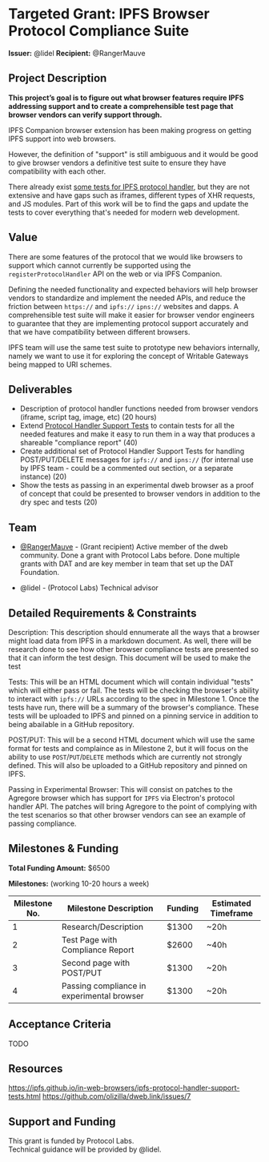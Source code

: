 # Targeted Grant: IPFS Browser Protocol Compliance Suite


**Issuer:** @lidel
**Recipient:** @RangerMauve

## Project Description

<!-- Please fill in details about what you're trying to build. What is the purpose/context? What are the high-level requirements?

This section should be 2-3 paragraphs long. -->

**This project’s goal is to figure out what browser features require IPFS addressing support and to create a comprehensible test page that browser vendors can verify support through.**

IPFS Companion browser extension has been making progress on getting IPFS support into web browsers.

However, the definition of "support" is still ambiguous and it would be good to give browser vendors a definitive test suite to ensure they have compatibility with each other.

There already exist [some tests for IPFS protocol handler](https://ipfs.github.io/in-web-browsers/ipfs-protocol-handler-support-tests.html), but they are not extensive and have gaps such as iframes, different types of XHR requests, and JS modules. Part of this work will be to find the gaps and update the tests to cover everything that's needed for modern web development.

## Value

<!-- Please describe why the work that will come out of this Targeted Grant is valuable for the IPFS ecosystem. -->

There are some features of the protocol that we would like browsers to support which cannot currently be supported using the `registerProtocolHandler` API on the web or via IPFS Companion. 

Defining the needed functionality and expected behaviors will help browser vendors to standardize and implement the needed APIs, and reduce the friction between `https://` and `ipfs://` `ipns://` websites and dapps. A comprehensible test suite will make it easier for browser vendor engineers to guarantee that they are implementing protocol support accurately and that we have compatibility between different browsers.

IPFS team will use the same test suite to prototype new behaviors internally, namely we want to use it for exploring the concept of Writable Gateways being mapped to URI schemes.

## Deliverables

<!-- What are you expecting the proposer to deliver at the completion of this project?-->

- Description of protocol handler functions needed from browser vendors (iframe, script tag, image, etc) (20 hours)
- Extend [Protocol Handler Support Tests](https://ipfs.github.io/in-web-browsers/ipfs-protocol-handler-support-tests.html) to contain tests for all the needed features and make it easy to run them in a way that produces a shareable "compliance report" (40)
- Create additional set of Protocol Handler Support Tests for handling POST/PUT/DELETE messages for `ipfs://` and `ipns://` (for internal use by IPFS team - could be a commented out section, or a separate instance) (20)
- Show the tests as passing in an experimental dweb browser as a proof of concept that could be presented to browser vendors in addition to the dry spec and tests (20)

## Team

<!-- List the skills and experience you are looking for. Teams with this background might be a better fit for this project.-->

- [@RangerMauve](https://github.com/RangerMauve) - (Grant recipient) Active member of the dweb community.
   Done a grant with Protocol Labs before.
   Done multiple grants with DAT and are key member in team that set up the DAT Foundation.

- @lidel - (Protocol Labs) Technical advisor

## Detailed Requirements & Constraints
<!-- You can use this section to detail requirements that the deliverables must include.

Also include any relevant constraints that the implementer should be aware of before beginning this project.-->

Description: This description should ennumerate all the ways that a browser might load data from IPFS in a markdown document. As well, there will be research done to see how other browser compliance tests are presented so that it can inform the test design. This document will be used to make the test

Tests: This will be an HTML document which will contain individual "tests" which will either pass or fail. The tests will be checking the browser's ability to interact with `ipfs://` URLs according to the spec in Milestone 1. Once the tests have run, there will be a summary of the browser's compliance. These tests will be uploaded to IPFS and pinned on a pinning service in addition to being abailable in a GitHub repository.

POST/PUT: This will be a second HTML document which will use the same format for tests and complaince as in Milestone 2, but it will focus on the ability to use `POST`/`PUT`/`DELETE` methods which are currently not strongly defined. This will also be uploaded to a GitHub repository and pinned on IPFS.

Passing in Experimental Browser: This will consist on patches to the Agregore browser which has support for `IPFS` via Electron's protocol handler API. The patches will bring Agregore to the point of complying with the test scenarios so that other browser vendors can see an example of passing compliance.

## Milestones & Funding

**Total Funding Amount:**  $6500 <!-- List the total proposed funding amount (currently in USD, eventually can be a distribution between USD/FIL)-->

**Milestones:** (working 10-20 hours a week)<!-- Make sure that the values in the Funding column add up to the Total Funding Amount listed above.-->

| Milestone No. | Milestone Description | Funding | Estimated Timeframe |
| --- | --- | --- | --- |
| 1 | Research/Description | $1300 | ~20h  |
| 2 | Test Page with Compliance Report | $2600 | ~40h  |
| 3 | Second page with POST/PUT | $1300 | ~20h  |
| 4 | Passing compliance in experimental browser | $1300 | ~20h  |

## Acceptance Criteria

<!-- What are the acceptance criteria for each milestone and for the final deliverables? These should be as objective as possible. They will be used to determine whether or not a grantee will receive payment for work completed for a milestone. -->

TODO

## Resources

<!-- Link any resources that might be helpful for an implementer who is working on this project.-->

https://ipfs.github.io/in-web-browsers/ipfs-protocol-handler-support-tests.html
https://github.com/olizilla/dweb.link/issues/7

## Support and Funding

<!-- Who is backing this project? How will they pay the implementers? If you have not already added your information to [FUNDING](../FUNDING.md), you can do so now and link it here. Include a legal entity name if possible.

Any other organizations that choose to add their support to this Targeted Grant will do so in this section.
-->

This grant is funded by Protocol Labs.  
Technical guidance will be provided by @lidel.
